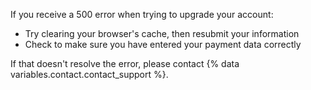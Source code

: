 If you receive a 500 error when trying to upgrade your account:
* Try clearing your browser's cache, then resubmit your information
* Check to make sure you have entered your payment data correctly

If that doesn't resolve the error, please contact {% data variables.contact.contact_support %}.
